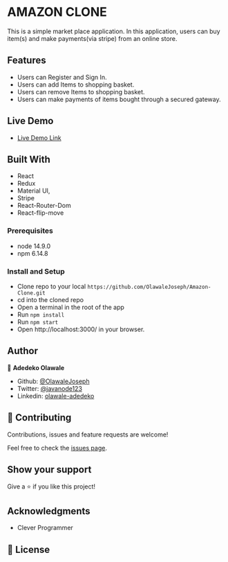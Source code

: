 # AMAZON CLONE

This is a simple market place application. In this application, users can buy item(s) and make payments(via stripe) from an online store.


## Features

- Users can Register and Sign In.
- Users can add Items to shopping basket.
- Users can remove Items to shopping basket.
- Users can make payments of items bought through a secured gateway.

## Live Demo

- [Live Demo Link]()

## Built With
- React
- Redux
- Material UI,
- Stripe
- React-Router-Dom
- React-flip-move

### Prerequisites

- node 14.9.0
- npm 6.14.8

### Install and Setup

- Clone repo to your local `https://github.com/OlawaleJoseph/Amazon-Clone.git`
- cd into the cloned repo
- Open a terminal in the root of the app
- Run `npm install`
- Run `npm start`
- Open http://localhost:3000/ in your browser.

## Author

👤 **Adedeko Olawale**

- Github: [@OlawaleJoseph](https://github.com/OlawaleJoseph)
- Twitter: [@javanode123](https://twitter.com/javanode123)
- Linkedin: [olawale-adedeko](http://www.linkedin.com/in/olawale-adedeko)

## 🤝 Contributing

Contributions, issues and feature requests are welcome!

Feel free to check the [issues page](https://github.com/OlawaleJoseph/team-save/issues).

## Show your support

Give a ⭐️ if you like this project!

## Acknowledgments

- Clever Programmer

## 📝 License
